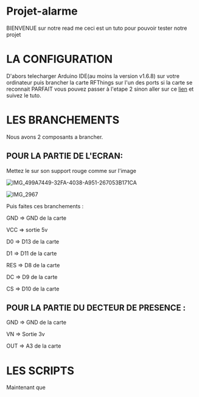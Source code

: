 # Projet-alarme
BIENVENUE sur notre read me ceci est un tuto pour pouvoir tester notre projet


# LA CONFIGURATION

D'abors telecharger Arduino IDE(au moins la version v1.6.8) sur votre ordinateur puis brancher la carte RFThings sur l'un des ports si la 
carte se reconnait PARFAIT vous pouvez passer à l'etape 2 sinon aller sur ce [lien](https://github.com/FabienFerrero/UCA21?tab=readme-ov-file#board-programming---board-manager) et suivez le tuto.

# LES BRANCHEMENTS

Nous avons 2 composants a brancher.

## POUR LA PARTIE DE L'ECRAN:

Mettez le sur son support rouge comme sur l'image

![IMG_499A7449-32FA-4038-A951-267053B171CA](https://github.com/user-attachments/assets/f06675af-1338-4cd1-846a-88b3cc48f356)

![IMG_2967](https://github.com/user-attachments/assets/37ffc681-7245-466d-b8b9-9e221d515eed)

Puis faites ces branchements :

GND => GND de la carte

VCC => sortie 5v

D0  => D13 de la carte

D1  => D11 de la carte

RES => D8 de la carte

DC  => D9 de la carte

CS  => D10 de la carte

## POUR LA PARTIE DU DECTEUR DE PRESENCE :

GND => GND de la carte

VN  => Sortie 3v

OUT => A3 de la carte


# LES SCRIPTS

Maintenant que 
